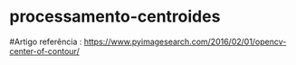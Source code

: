 ﻿# processamento-centroides

#Artigo referência :
https://www.pyimagesearch.com/2016/02/01/opencv-center-of-contour/
